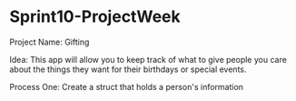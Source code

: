 # Sprint10-ProjectWeek

Project Name: 
Gifting

Idea:
This app will allow you to keep track of what to give people you care about the things they want for their birthdays or special events. 

Process
One:
Create a struct that holds a person's information
